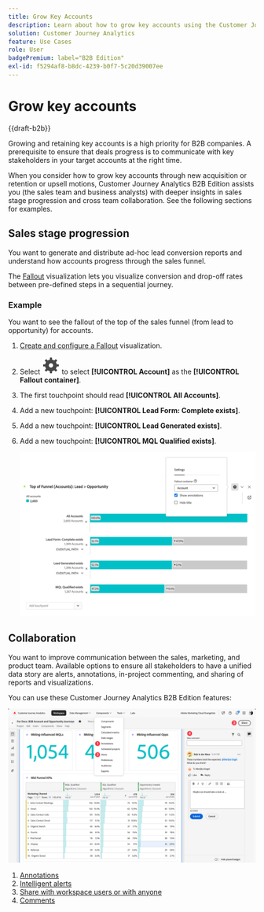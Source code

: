 ```yaml
---
title: Grow Key Accounts
description: Learn about how to grow key accounts using the Customer Journey Analytics B2B Edition.
solution: Customer Journey Analytics
feature: Use Cases
role: User
badgePremium: label="B2B Edition"
exl-id: f5294af8-b8dc-4239-b0f7-5c20d39007ee
---
```

# Grow key accounts

{{draft-b2b}}

Growing and retaining key accounts is a high priority for B2B companies. A prerequisite to ensure that deals progress is to communicate with key stakeholders in your target accounts at the right time.

When you consider how to grow key accounts through new acquisition or retention or upsell motions, Customer Journey Analytics B2B Edition assists you (the sales team and business analysts) with deeper insights in sales stage progression and cross team collaboration. See the following sections for examples.

## Sales stage progression

You want to generate and distribute ad-hoc lead conversion reports and understand how accounts progress through the sales funnel.

The [Fallout](/help/analysis-workspace/visualizations/fallout/fallout-flow.md) visualization lets you visualize conversion and drop-off rates between pre-defined steps in a sequential journey.

### Example

You want to see the fallout of the top of the sales funnel (from lead to opportunity) for accounts.

1. [Create and configure a Fallout](/help/analysis-workspace/visualizations/fallout/configuring-fallout.md) visualization.
1. Select ![Setting](/help/assets/icons/Setting.svg) to select **[!UICONTROL Account]** as the **[!UICONTROL Fallout container]**.
1. The first touchpoint should read **[!UICONTROL All Accounts]**.
1. Add a new touchpoint: **[!UICONTROL Lead Form: Complete exists]**.
1. Add a new touchpoint: **[!UICONTROL Lead Generated exists]**.
1. Add a new touchpoint: **[!UICONTROL MQL Qualified exists]**.

   ![B2B - grow key accounts - sales stage progression - fallout](assets/b2b-uc-grow-key-accounts-fallout.png)


## Collaboration

You want to improve communication between the sales, marketing, and product team. Available options to ensure all stakeholders to have a unified data story are alerts, annotations, in-project commenting, and sharing of reports and visualizations.

You can use these Customer Journey Analytics B2B Edition features:

![B2B use case - grow key acounts - collaboration - share](assets/b2b-uc-grow-key-accounts-share.png)

1. [Annotations](/help/components/annotations/overview.md)
1. [Intelligent alerts](/help/components/c-intelligent-alerts/intelligent-alerts.md)
1. [Share with workspace users or with anyone](/help/analysis-workspace/curate-share/share-projects.md)
1. [Comments](/help/analysis-workspace/build-workspace-project/comment-projects.md)
